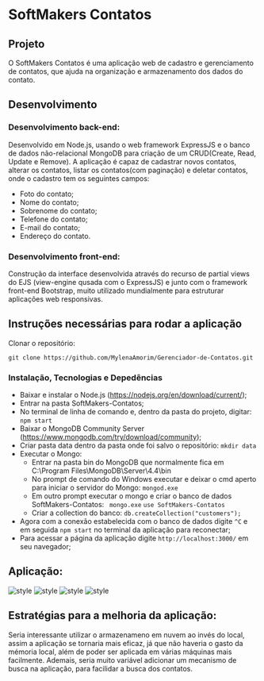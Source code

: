 # SoftMakers Contatos

## Projeto

O SoftMakers Contatos é uma aplicação web de cadastro e gerenciamento de contatos, que ajuda na organização e armazenamento dos dados do contato.

## Desenvolvimento

### Desenvolvimento back-end:
   Desenvolvido em Node.js, usando o web framework ExpressJS e o banco de dados não-relacional MongoDB para criação de um CRUD(Create, Read, Update e Remove). 
   A aplicação é capaz de cadastrar novos contatos, alterar os contatos, listar os contatos(com paginação) e deletar contatos, onde o cadastro tem os seguintes campos:
   - Foto do contato;
   - Nome do contato;
   - Sobrenome do contato;
   - Telefone do contato;
   - E-mail do contato;
   - Endereço do contato.
   
### Desenvolvimento front-end:
  Construção da interface desenvolvida através do recurso de partial views do EJS (view-engine qusada com o ExpressJS)
  e junto com o framework front-end Bootstrap, muito utilizado mundialmente para estruturar aplicações web responsivas.
  
## Instruções necessárias para rodar a aplicação

Clonar o repositório:
```
git clone https://github.com/MylenaAmorim/Gerenciador-de-Contatos.git
```
### Instalação, Tecnologias e Depedências
 - Baixar e instalar o Node.js (https://nodejs.org/en/download/current/);
 - Entrar na pasta SoftMakers-Contatos;
 - No terminal de linha de comando e, dentro da pasta do projeto, digitar:
 ```npm start```
 - Baixar o MongoDB Community Server (https://www.mongodb.com/try/download/community);
 - Criar pasta data dentro da pasta onde foi salvo o repositório:
 ```mkdir data```
 - Executar o Mongo:
   - Entrar na pasta bin do MongoDB  que normalmente fica em C:\Program Files\MongoDB\Server\4.4\bin
   - No prompt de comando do Windows executar e deixar o cmd aperto para iniciar o servidor do Mongo:
   ```mongod.exe```
   - Em outro prompt executar o mongo e criar o banco de dados SoftMakers-Contatos:
  ``` mongo.exe```
   ```use SoftMakers-Contatos```
   - Criar a collection do banco:
   ```db.createCollection("customers");```
  - Agora com a conexão estabelecida com o banco de dados digite ```^C``` e em seguida ```npm start``` no terminal da aplicação para reconectar;
  - Para acessar a página da aplicação digite ```http://localhost:3000/``` em seu navegador;
  
 ## Aplicação:

![style](https://github.com/MylenaAmorim/photos/blob/main/imagens/Captura%20de%20Tela%20(71).png?raw=true)
![style](https://github.com/MylenaAmorim/photos/blob/main/imagens/Captura%20de%20Tela%20(72).png?raw=true)
![style](https://github.com/MylenaAmorim/photos/blob/main/imagens/Captura%20de%20Tela%20(74).png?raw=true)
![style](https://github.com/MylenaAmorim/photos/blob/main/imagens/Captura%20de%20Tela%20(73).png?raw=true)

## Estratégias para a melhoria da aplicação:
  Seria interessante utilizar o armazenameno em nuvem ao invés do local, assim a aplicação se tornaria mais eficaz, já que não haveria o gasto da mémoria local, além de poder ser aplicada em várias máquinas mais facilmente. Ademais, seria muito variável adicionar um mecanismo de busca na aplicação, para facilidar a busca dos contatos.


